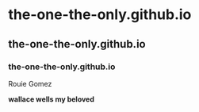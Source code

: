 # the-one-the-only.github.io
## the-one-the-only.github.io
### the-one-the-only.github.io
Rouie Gomez

**wallace wells my beloved**
